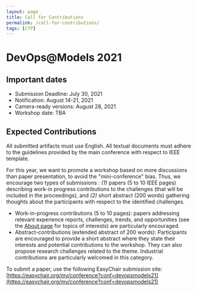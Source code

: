 ```yaml
---
layout: page
title: Call for Contributions
permalink: /call-for-contributions/
tags: [CfP]
---
```


# DevOps@Models 2021

## Important dates

  - Submission Deadline: July 30, 2021
  - Notification: August 14-21, 2021
  - Camera-ready versions: August 28, 2021
  - Workshop date: TBA

## Expected Contributions

All submitted artifacts must use English. All textual documents must adhere to the guidelines provided by the main conference with respect to IEEE template. 

For this year, we want to promote a workshop based on more discussions than paper presentation, to avoid the "mini-conference" bias. Thus, we encourage two types of submissions : _(1)_ papers (5 to 10 IEEE pages) describing work-in progress contributions to the challenges (that will be included in the proceedings), and _(2)_ short abstract (200 words) gathering thoughts about the participants with respect to the identified challenges.

  * Work-in-progress contributions (5 to 10 pages): papers addressing relevant experience reports, challenges, trends, and opportunities (see the [About page](../about/) for topics of interests) are particularly encouraged.
  * Abstract-contributions (extended abstract of 200 words): Participants are encouraged to provide a short abstract where they state their interests and potential contributions to the workshop. They can also propose research challenges related to the theme. Industrial contributions are particularly welcomed in this category.

To submit a paper, use the following EasyChair submission site: [https://easychair.org/my/conference?conf=devopsmodels21](https://easychair.org/my/conference?conf=devopsmodels21)
